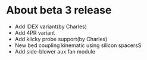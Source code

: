 # About beta 3 release

- Add IDEX variant(by Charles)
- Add 4PR variant
- Add klicky probe support(by Charles)
- New bed coupling kinematic using silicon spacersS
- Add side-blower aux fan module